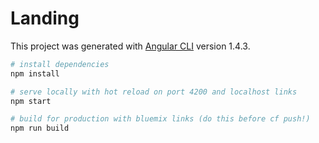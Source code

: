 # Landing

This project was generated with [Angular CLI](https://github.com/angular/angular-cli) version 1.4.3.

``` bash
# install dependencies
npm install

# serve locally with hot reload on port 4200 and localhost links
npm start

# build for production with bluemix links (do this before cf push!)
npm run build

```
